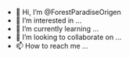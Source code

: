 - 👋 Hi, I’m @ForestParadiseOrigen
- 👀 I’m interested in ...
- 🌱 I’m currently learning ...
- 💞️ I’m looking to collaborate on ...
- 📫 How to reach me ...

<!---
ForestParadiseOrigen/ForestParadiseOrigen is a ✨ special ✨ repository because its `README.md` (this file) appears on your GitHub profile.
You can click the Preview link to take a look at your changes.
--->
